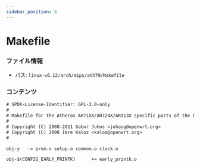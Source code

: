```yaml
---
sidebar_position: 6
---
```

# Makefile

### ファイル情報

- パス: `linux-v6.12/arch/mips/ath79/Makefile`

### コンテンツ

```txt
# SPDX-License-Identifier: GPL-2.0-only
#
# Makefile for the Atheros AR71XX/AR724X/AR913X specific parts of the kernel
#
# Copyright (C) 2008-2011 Gabor Juhos <juhosg@openwrt.org>
# Copyright (C) 2008 Imre Kaloz <kaloz@openwrt.org>
#

obj-y	:= prom.o setup.o common.o clock.o

obj-$(CONFIG_EARLY_PRINTK)		+= early_printk.o

```

